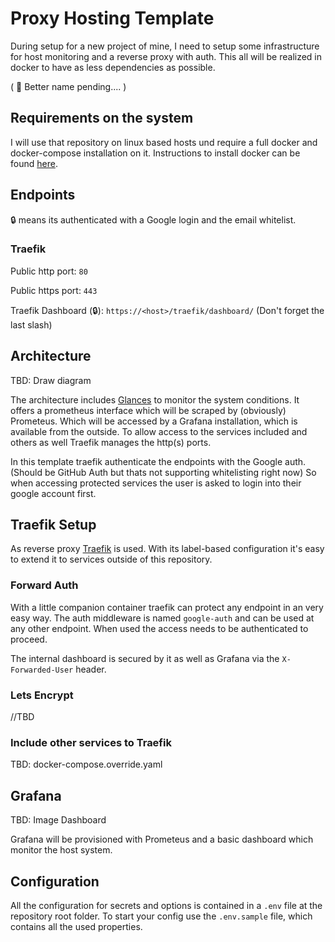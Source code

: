# Proxy Hosting Template

During setup for a new project of mine, I need to setup some infrastructure for host monitoring and a reverse proxy with auth.
This all will be realized in docker to have as less dependencies as possible.

( 💭 Better name pending.... )

## Requirements on the system

I will use that repository on linux based hosts und require a full docker and docker-compose installation on it.
Instructions to install docker can be found [here](https://docs.docker.com/engine/install/#server).

## Endpoints

🔒️ means its authenticated with a Google login and the email whitelist.

### Traefik

Public http port: `80`

Public https port: `443`

Traefik Dashboard (🔒️): `https://<host>/traefik/dashboard/` (Don't forget the last slash)

## Architecture

TBD: Draw diagram

The architecture includes [Glances](https://github.com/nicolargo/glances) to monitor the system conditions.
It offers a prometheus interface which will be scraped by (obviously) Prometeus.
Which will be accessed by a Grafana installation, which is available from the outside.
To allow access to the services included and others as well Traefik manages the http(s) ports.

In this template traefik authenticate the endpoints with the Google auth.
(Should be GitHub Auth but thats not supporting whitelisting right now)
So when accessing protected services the user is asked to login into their google account first.

## Traefik Setup

As reverse proxy [Traefik](https://doc.traefik.io/traefik/) is used.
With its label-based configuration it's easy to extend it to services outside of this repository.

### Forward Auth

With a little companion container traefik can protect any endpoint in an very easy way.
The auth middleware is named `google-auth` and can be used at any other endpoint.
When used the access needs to be authenticated to proceed.

The internal dashboard is secured by it as well as Grafana via the `X-Forwarded-User` header.

### Lets Encrypt

//TBD

### Include other services to Traefik

TBD: docker-compose.override.yaml

## Grafana

TBD: Image Dashboard

Grafana will be provisioned with Prometeus and a basic dashboard which monitor the host system.

## Configuration

All the configuration for secrets and options is contained in a `.env` file at the repository root folder.
To start your config use the `.env.sample` file, which contains all the used properties.